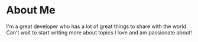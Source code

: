 # About Me

I'm a great developer who has a lot of great things to share with the world.
Can't wait to start writing more about topics I love and am passionate about!